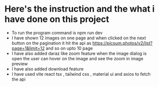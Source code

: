 # Here's the instruction and the what i have done on this project

- To run the program command is npm run dev
- I have shown 12 images on one page and when clicked on the next button on the pagination it hit the api as https://picsum.photos/v2/list?page=1&limit=12 and so on upto 10 page
- I have also added daraz like zoom feature when the image dialog is open the user can hover on the image and see the zoom in image preview
- I have also added download feature
- I have used vite react tsx , tailwind css , material ui and axios to fetch the api
